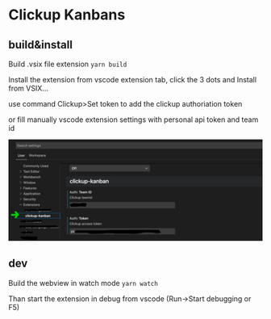 # Clickup Kanbans

## build&install

Build .vsix file extension
`yarn build`

Install the extension from vscode extension tab, click the 3 dots and Install from VSIX...

use command Clickup>Set token to add the clickup authoriation token

or fill manually vscode extension settings with personal api token and team id

![settings](settings.jpg)

## dev

Build the webview in watch mode
`yarn watch`

Than start the extension in debug from vscode (Run->Start debugging or F5)
